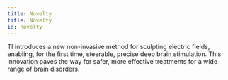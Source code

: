 ```yaml
---
title: Novelty
title: Novelty
id: novelty
---
```

TI introduces a new non-invasive method for sculpting electric fields, enabling, for the first time, steerable, precise deep brain stimulation. This innovation paves the way for safer, more effective treatments for a wide range of brain disorders.
